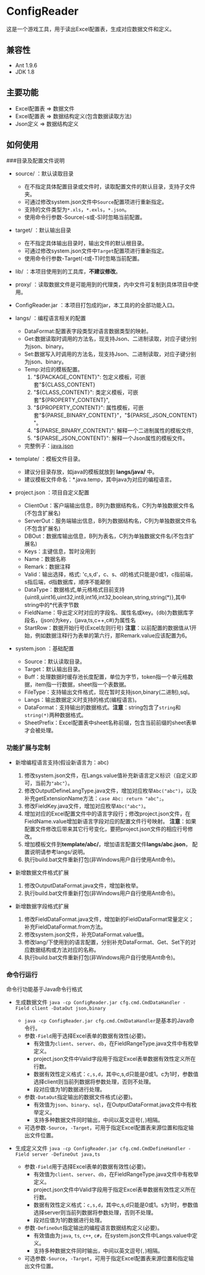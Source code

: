 # ConfigReader
这是一个游戏工具，用于读出Excel配置表，生成对应数据文件和定义。

## 兼容性
- Ant 1.9.6
- JDK 1.8

## 主要功能
- Excel配置表 => 数据文件
- Excel配置表 => 数据结构定义(包含数据读取方法)
- Json定义 => 数据结构定义

## 如何使用

###目录及配置文件说明
+ source/	：默认读取目录
	* 在不指定具体配置目录或文件时，读取配置文件的默认目录，支持子文件夹。
	* 可通过修改system.json文件中``Source``配置项进行重新指定。
	* 支持的文件类型为``*.xls``，``*.exls``，``*.json``。
	* 使用命令行参数-Source(-s或-S)时忽略当前配置。

+ target/	：默认输出目录
	* 在不指定具体输出目录时，输出文件的默认根目录。
	* 可通过修改system.json文件中``Target``配置项进行重新指定。
	* 使用命令行参数-Target(-t或-T)时忽略当前配置。

+ lib/	：本项目使用到的工具库，**不建议修改**。

+ proxy/	：读取数据文件是可能用到的代理类，内中文件可复制到具体项目中使用。

+ ConfigReader.jar	：本项目打包成的jar，本工具的的全部功能入口。

+ langs/	：编程语言相关的配置
	+ DataFormat:配置表字段类型对语言数据类型的映射。
	+ Get:数据读取时调用的方法名，现支持Json、二进制读取，对应子键分别为json、binary。
	+ Set:数据写入时调用的方法名，现支持Json、二进制读取，对应子键分别为json、binary。
	+ Temp:对应的模板配置。
		1. "${PACKAGE_CONTENT}": 包定义模板，可嵌套"${CLASS_CONTENT}
		2. "${CLASS_CONTENT}": 类定义模板，可嵌套"${PROPERTY_CONTENT}",
		3. "${PROPERTY_CONTENT}": 属性模板，可嵌套"${PARSE_BINARY_CONTENT}"，"${PARSE_JSON_CONTENT}"。
		4. "${PARSE_BINARY_CONTENT}": 解释一个二进制属性的模板文件,
		5. "${PARSE_JSON_CONTENT}": 解释一个Json属性的模板文件。
	+ 完整例子：[java.json](/res/langs/java.json)

+ template/	：模板文件目录。
	+ 建议分目录存放，如java的模板就放到 **langs/java/** 中。
	+ 建议模板文件命名：*.java.temp，其中java为对应的编程语言。

+ project.json	：项目自定义配置
	+ ClientOut：客户端输出信息，B列为数据结构名，C列为单独数据文件名(不包含扩展名)
	+ ServerOut：服务端输出信息，B列为数据结构名，C列为单独数据文件名(不包含扩展名)
	+ DBOut：数据库输出信息，B列为表名，C列为单独数据文件名(不包含扩展名)
	+ Keys：主键信息，暂时没用到
	+ Name：数据名称
	+ Remark：数据注释
	+ Valid：输出选择，格式: 'c,s,d'，c、s、d的格式只能是0或1，c指前端，s指后端，d指数据库，顺序不能颠倒
	+ DataType：数据格式,单元格格式目前支持{uint8,uint16,uint32,int8,int16,int32,boolean,string,string(\*)},其中string中的*代表字节数
	+ FieldName：导出定义时对应的字段名、属性名或key。(db)为数据库字段名，(json)为key，(java,ts,c++,c#)为属性名
	+ StartRow：数据开始行号(Excel左则行号)
	**注意**：以前配置的数据值从1开始，例如数据注释行为表单的第六行，那Remark.value应该配置为6。

+ system.json	：基础配置
	+ Source：默认读取目录。
	+ Target：默认输出目录。
	+ Buff：处理数据时缓存池长度配置，单位为字节，token指一个单元格数据，item指一行数据，sheet指一个表数据。
	+ FileType：支持输出文件格式，现在暂时支持json,binary(二进制),sql。
	+ Langs：输出数据定义时支持的格式(编程语言)。
	+ DataFormat：支持输出的数据格式。**注意**：string包含了`string`和`string(*)`两种数据格式。
	+ SheetPrefix：Excel配置表中sheet名称前缀，包含当前前缀的sheet表单才会被处理。

### 功能扩展与定制
+ 新增编程语言支持(假设新语言为：abc)
	1. 修改system.json文件，在Langs.value值补充新语言定义标识（自定义即可，当前为`"abc"`）。
	2. 修改OutputDefineLangType.java文件，增加对应枚举`Abc("abc")`，以及补充getExtensionName方法：`case Abc: return "abc";`。
	3. 修改FieldKey.java文件，增加对应枚举`Abc("abc")`。
	4. 增加对应的Excel配置文件中的语言字段行；修改project.json文件，在FieldName.value增加新语言字段对应的配置文件行号映射。
	**注意**：如果配置文件修改后带来其它行号变化，要把project.json文件的相应行号修改。
	5. 增加模板文件到**template/abc/**，增加语言配置文件**langs/abc.json**，
		配置说明请参考langs/说明。
	6. 执行build.bat文件重新打包(非Windows用户自行使用Ant命令)。

+ 新增数据文件格式扩展
	1. 修改OutputDataFormat.java文件，增加新枚举。
	2. 执行build.bat文件重新打包(非Windows用户自行使用Ant命令)。

+ 新增数据字段格式扩展
	1. 修改FieldDataFormat.java文件，增加新的FieldDataFormat常量定义；补充FieldDataFormat.from方法。
	2. 修改system.json文件，补充DataFormat.value值。
	3. 修改lang/下使用到的语言配置，分别补充DataFormat、Get、Set下的对应数据结构或方法对应的名称。
	4. 执行build.bat文件重新打包(非Windows用户自行使用Ant命令)。

### 命令行运行
命令行功能基于Java命令行格式

+ 生成数据文件
`java -cp ConfigReader.jar cfg.cmd.CmdDataHandler -Field client -DataOut json,binary`<br>
	+ `java -cp ConfigReader.jar cfg.cmd.CmdDataHandler`是基本的Java命令行。
	+ 参数```-Field```用于选择Excel表单的数据有效性(必要)。
		+ 有效值为`client`、`server`、`db`，在FieldRangeType.java文件中有枚举定义。
		+ project.json文件中Valid字段用于指定Excel表单数据有效性定义所在行数。
		+ 数据有效性定义格式：```c,s,d```，其中c,s,d只能是0或1。c为1时，参数值选择client则当前列数据将参数处理，否则不处理。
		+ 段对应值为1的数据进行处理。
	+ 参数```-DataOut```指定输出的数据文件格式(必要)。
		+ 有效值为`json`、`binary`、`sql`，在OutputDataFormat.java文件中有枚举定义。
		+ 支持多种数据文件同时输出，中间以英文逗号(`,`)相隔。
	+ 可选参数`-Source`，`-Target`，可用于指定Excel配置表来源位置和指定输出文件位置。

+ 生成定义文件
`java -cp ConfigReader.jar cfg.cmd.CmdDefineHandler -Field server -DefineOut java,ts`<br>
	+ 参数```-Field```用于选择Excel表单的数据有效性(必要)。
		+ 有效值为`client`、`server`、`db`，在FieldRangeType.java文件中有枚举定义。
		+ project.json文件中Valid字段用于指定Excel表单数据有效性定义所在行数。
		+ 数据有效性定义格式：```c,s,d```，其中c,s,d只能是0或1。s为1时，参数值选择server则当前列数据将参数处理，否则不处理。
		+ 段对应值为1的数据进行处理。
	+ 参数```-DefineOut```指定输出的编程语言数据结构定义(必要)。
		+ 有效值由为`java`, `ts`, `c++`, `c#`，在system.json文件中Langs.value中定义。
		+ 支持多种数据文件同时输出，中间以英文逗号(`,`)相隔。
	+ 可选参数`-Source`，`-Target`，可用于指定Excel配置表来源位置和指定输出文件位置。
